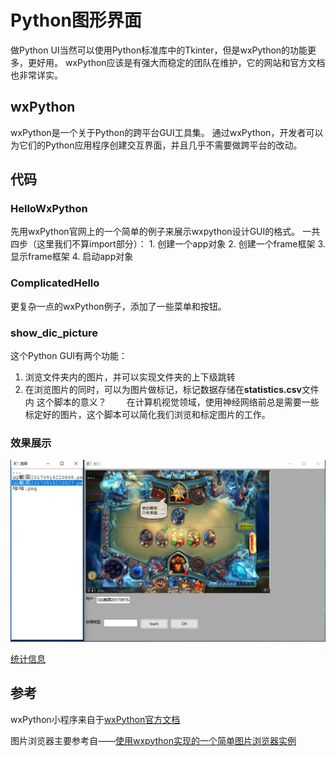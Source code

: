 # Python图形界面
做Python UI当然可以使用Python标准库中的Tkinter，但是wxPython的功能更多，更好用。
wxPython应该是有强大而稳定的团队在维护，它的网站和官方文档也非常详实。
## wxPython
wxPython是一个关于Python的跨平台GUI工具集。
通过wxPython，开发者可以为它们的Python应用程序创建交互界面，并且几乎不需要做跨平台的改动。
## 代码
### HelloWxPython
先用wxPython官网上的一个简单的例子来展示wxpython设计GUI的格式。
一共四步（这里我们不算import部分）：
	1. 创建一个app对象
	2. 创建一个frame框架
	3. 显示frame框架
	4. 启动app对象
### ComplicatedHello
更复杂一点的wxPython例子，添加了一些菜单和按钮。
### show_dic_picture
这个Python GUI有两个功能：
1. 浏览文件夹内的图片，并可以实现文件夹的上下级跳转
2. 在浏览图片的同时，可以为图片做标记，标记数据存储在**statistics.csv**文件内
这个脚本的意义？
&emsp;&emsp;在计算机视觉领域，使用神经网络前总是需要一些标定好的图片，这个脚本可以简化我们浏览和标定图片的工作。
### 效果展示
<img src='demo.png'>

[统计信息](https://github.com/hustqb/PythonWork/blob/master/dailycoding/python_UI/statistics.csv)

## 参考
wxPython小程序来自于[wxPython官方文档](https://www.wxpython.org/pages/overview/)

图片浏览器主要参考自——[使用wxpython实现的一个简单图片浏览器实例](http://www.jb51.net/article/52060.htm)
